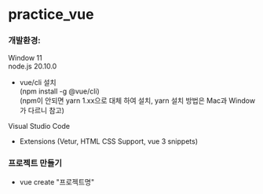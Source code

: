 # practice_vue

### 개발환경:
Window 11<br/>
node.js 20.10.0 <br/>
- vue/cli 설치<br/>
(npm install -g @vue/cli) <br/>
(npm이 안되면 yarn 1.xx으로 대체 하여 설치, yarn 설치 방법은 Mac과 Window가 다르니 참고) <br/>

Visual Studio Code<br/>
- Extensions (Vetur, HTML CSS Support, vue 3 snippets)

### 프로젝트 만들기
 - vue create "프로젝트명"
